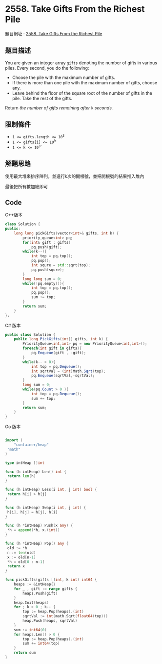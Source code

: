 # 2558. Take Gifts From the Richest Pile

題目網址 : [2558. Take Gifts From the Richest Pile](https://leetcode.com/problems/take-gifts-from-the-richest-pile/description)

## 題目描述

You are given an integer array `gifts` denoting the number of gifts in various piles. Every second, you do the following:

* Choose the pile with the maximum number of gifts.
* If there is more than one pile with the maximum number of gifts, choose any.
* Leave behind the floor of the square root of the number of gifts in the pile. Take the rest of the gifts.

Return _the number of gifts remaining after_ `k` _seconds._

## 限制條件

* <code>1 <= gifts.length <= 10<sup>3</sup></code>
* <code>1 <= gifts[i] <= 10<sup>9</sup></code>
* <code>1 <= k <= 10<sup>3</sup></code>`

## 解題思路

使用最大堆來排序陣列，並進行k次的開根號，並把開根號的結果推入堆內

最後把所有數加總即可

## Code

C++版本

```C++
class Solution {
public:
    long long pickGifts(vector<int>& gifts, int k) {
        priority_queue<int> pq;
        for(int& gift : gifts)
            pq.push(gift);
        while(k--){
            int top = pq.top();
            pq.pop();
            int squre = std::sqrt(top);
            pq.push(squre);
        }
        long long sum = 0;
        while(!pq.empty()){
            int top = pq.top();
            pq.pop();
            sum += top;
        }
        return sum;
    }
};
```

C# 版本

```C#
public class Solution {
    public long PickGifts(int[] gifts, int k) {
        PriorityQueue<int,int> pq = new PriorityQueue<int,int>();
        foreach(int gift in gifts){
            pq.Enqueue(gift , -gift);
        }
        while(k-- > 0){
            int top = pq.Dequeue();
            int sqrtVal = (int)Math.Sqrt(top);
            pq.Enqueue(sqrtVal,-sqrtVal);
        }
        long sum = 0;
        while(pq.Count > 0 ){
            int top = pq.Dequeue();
            sum += top;
        }
        return sum;
    }
}
```

Go 版本

```go

import (
    "container/heap"
 "math"
)

type intHeap []int

func (h intHeap) Len() int {
 return len(h)
}

func (h intHeap) Less(i int, j int) bool {
 return h[i] > h[j]
}

func (h intHeap) Swap(i int, j int) {
 h[i], h[j] = h[j], h[i]
}

func (h *intHeap) Push(x any) {
 *h = append(*h, x.(int))
}

func (h *intHeap) Pop() any {
 old := *h
 n := len(old)
 x := old[n-1]
 *h = old[0 : n-1]
 return x
}

func pickGifts(gifts []int, k int) int64 {
    heaps := &intHeap{}
    for _ , gift := range gifts {
        heaps.Push(gift)
    }
    heap.Init(heaps)
    for ; k > 0 ; k-- {
        top := heap.Pop(heaps).(int)
        sqrtVal := int(math.Sqrt(float64(top)))
        heap.Push(heaps, sqrtVal)
    }
    sum := int64(0)
    for heaps.Len() > 0 {
        top := heap.Pop(heaps).(int)
        sum += int64(top)
    }
    return sum
}
```
